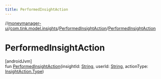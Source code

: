 ```yaml
---
title: PerformedInsightAction
---
```

//[moneymanager-ui](../../../index.html)/[com.tink.model.insights](../index.html)/[PerformedInsightAction](index.html)/[PerformedInsightAction](-performed-insight-action.html)



# PerformedInsightAction



[androidJvm]\
fun [PerformedInsightAction](-performed-insight-action.html)(insightId: [String](https://kotlinlang.org/api/latest/jvm/stdlib/kotlin/-string/index.html), userId: [String](https://kotlinlang.org/api/latest/jvm/stdlib/kotlin/-string/index.html), actionType: [InsightAction.Type](../-insight-action/-type/index.html))




